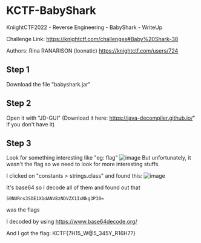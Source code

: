 # KCTF-BabyShark

KniightCTF2022 - Reverse Engineering - BabyShark - WriteUp

Challenge Link: https://knightctf.com/challenges#Baby%20Shark-38

Authors: Rina RANARISON (loonatic) https://knightctf.com/users/724

## Step 1
Download the file "babyshark.jar"
## Step 2 
Open it with "JD-GUI" (Download it here: https://java-decompiler.github.io/" if you don't have it)
## Step 3
Look for something interesting like "eg: flag"
![image](https://user-images.githubusercontent.com/45909337/150625335-fd643da2-59bf-41eb-ab69-2d486daa54ec.png)
But unfortunately, it wasn't the flag so we need to look for more interesting stuffs.

I clicked on "constants > strings.class" and found this:
![image](https://user-images.githubusercontent.com/45909337/150625359-9f943e6e-d196-4f59-8da0-45b2b0e48b79.png)

It's base64 so I decode all of them and found out that

```
S0NURns3SDE1X1dANV8zNDVZX1IxNkg3P30=
```
was the flags

I decoded by using https://www.base64decode.org/

And I got the flag: KCTF{7H15_W@5_345Y_R16H7?}
